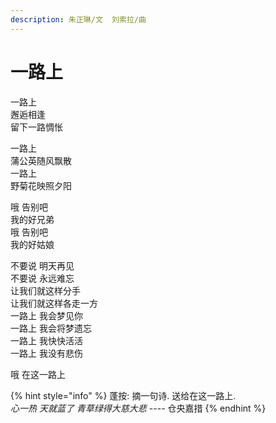 ```yaml
---
description: 朱正琳/文  刘索拉/曲
---
```


# 一路上

一路上  
邂逅相逢  
留下一路惆怅

一路上  
蒲公英随风飘散  
一路上  
野菊花映照夕阳

哦 告别吧  
我的好兄弟  
哦 告别吧  
我的好姑娘

不要说 明天再见  
不要说 永远难忘  
让我们就这样分手  
让我们就这样各走一方  
一路上 我会梦见你  
一路上 我会将梦遗忘  
一路上 我快快活活  
一路上 我没有悲伤

哦 在这一路上

{% hint style="info" %}
蓬按: 摘一句诗. 送给在这一路上.  
_心一热 天就蓝了 青草绿得大慈大悲_ ---- 仓央嘉措
{% endhint %}

